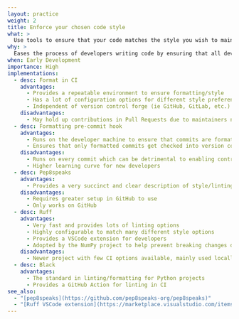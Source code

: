 ```yaml
---
layout: practice
weight: 2
title: Enforce your chosen code style
what: >
  Use tools to ensure that your code matches the style you wish to maintain
why: >
  Eases the process of developers writing code by ensuring that all developers use the same style
when: Early Development
importance: High
implementations:
  - desc: Format in CI
    advantages:
      - Provides a repeatable environment to ensure formatting/style
      - Has a lot of configuration options for different style preferences
      - Independent of version control forge (ie GitHub, GitLab, etc.)
    disadvantages:
      - May hold up contributions in Pull Requests due to maintainers needing to review style
  - desc: Formatting pre-commit hook
    advantages:
      - Runs on the developer machine to ensure that commits are formatted correctly before being committed
      - Ensures that only formatted commits get checked into version control
    disadvantages:
      - Runs on every commit which can be detrimental to enabling contribution
      - Higher learning curve for new developers
  - desc: Pep8speaks
    advantages:
      - Provides a very succinct and clear description of style/linting changes needed on a PR
    disadvantages:
      - Requires greater setup in GitHub to use
      - Only works on GitHub
  - desc: Ruff
    advantages:
      - Very fast and provides lots of linting options
      - Highly configurable to match many different style options
      - Provides a VSCode extension for developers
      - Adopted by the NumPy project to help prevent breaking changes due to deprecations
    disadvantages:
      - Newer project with few CI options available, mainly used locally
  - desc: Black
    advantages:
      - The standard in linting/formatting for Python projects
      - Provides a GitHub Action for linting in CI
see_also:
  - "[pep8speaks](https://github.com/pep8speaks-org/pep8speaks)"
  - "[Ruff VSCode extension](https://marketplace.visualstudio.com/items?itemName=charliermarsh.ruff)"
---
```

